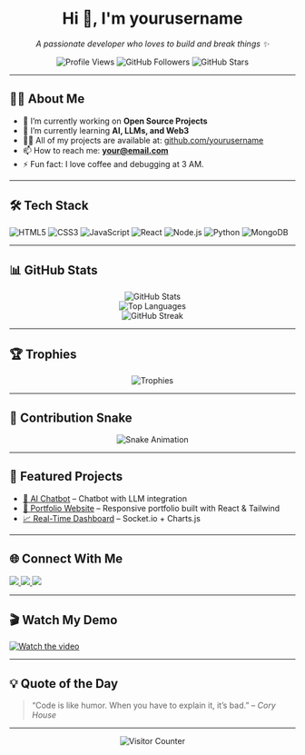 <!-- HEADER -->
<h1 align="center">Hi 👋, I'm yourusername</h1>
<p align="center">
  <em>A passionate developer who loves to build and break things ✨</em>
</p>

<!-- BADGES -->
<p align="center">
  <img src="https://komarev.com/ghpvc/?username=yourusername&style=flat-square&color=blue" alt="Profile Views"/>
  <img src="https://img.shields.io/github/followers/yourusername?style=social" alt="GitHub Followers"/>
  <img src="https://img.shields.io/github/stars/yourusername?style=social" alt="GitHub Stars"/>
</p>

---

## 🧑‍💻 About Me

- 🔭 I’m currently working on **Open Source Projects**
- 🌱 I’m currently learning **AI, LLMs, and Web3**
- 👨‍💻 All of my projects are available at: [github.com/yourusername](https://github.com/yourusername)
- 📫 How to reach me: **your@email.com**
- ⚡ Fun fact: I love coffee and debugging at 3 AM.

---

## 🛠 Tech Stack

![HTML5](https://img.shields.io/badge/-HTML5-E34F26?logo=html5&logoColor=white&style=flat-square)
![CSS3](https://img.shields.io/badge/-CSS3-1572B6?logo=css3&logoColor=white&style=flat-square)
![JavaScript](https://img.shields.io/badge/-JavaScript-black?logo=javascript&style=flat-square)
![React](https://img.shields.io/badge/-React-20232A?logo=react&style=flat-square)
![Node.js](https://img.shields.io/badge/-Node.js-43853D?logo=node.js&style=flat-square)
![Python](https://img.shields.io/badge/-Python-3776AB?logo=python&logoColor=white&style=flat-square)
![MongoDB](https://img.shields.io/badge/-MongoDB-4EA94B?logo=mongodb&logoColor=white&style=flat-square)

---

## 📊 GitHub Stats

<p align="center">
  <img src="https://github-readme-stats.vercel.app/api?username=yourusername&show_icons=true&theme=radical" alt="GitHub Stats" />
  <br/>
  <img src="https://github-readme-stats.vercel.app/api/top-langs/?username=yourusername&layout=compact&theme=radical" alt="Top Languages" />
  <br/>
  <img src="https://streak-stats.demolab.com?user=yourusername&theme=radical" alt="GitHub Streak" />
</p>

---

## 🏆 Trophies

<p align="center">
  <img src="https://github-profile-trophy.vercel.app/?username=yourusername&theme=onestar&no-frame=true" alt="Trophies" />
</p>

---

## 🐍 Contribution Snake

<p align="center">
  <img src="https://github.com/yourusername/yourusername/blob/output/github-contribution-grid-snake.svg" alt="Snake Animation" />
</p>

---

## 📌 Featured Projects

- [🧠 AI Chatbot](https://github.com/yourusername/ai-chatbot) – Chatbot with LLM integration
- [🎨 Portfolio Website](https://github.com/yourusername/portfolio) – Responsive portfolio built with React & Tailwind
- [📈 Real-Time Dashboard](https://github.com/yourusername/realtime-dashboard) – Socket.io + Charts.js

---

## 🌐 Connect With Me

<p align="left">
  <a href="https://linkedin.com/in/yourusername" target="_blank">
    <img src="https://img.shields.io/badge/LinkedIn-blue?logo=linkedin&style=flat-square" />
  </a>
  <a href="https://twitter.com/yourusername" target="_blank">
    <img src="https://img.shields.io/badge/Twitter-blue?logo=twitter&style=flat-square" />
  </a>
  <a href="https://yourdomain.com/resume.pdf" target="_blank">
    <img src="https://img.shields.io/badge/Resume-PDF-red?style=flat-square&logo=adobe-acrobat-reader" />
  </a>
</p>

---

## 🎬 Watch My Demo

[![Watch the video](https://img.youtube.com/vi/YOUTUBE_VIDEO_ID/0.jpg)](https://www.youtube.com/watch?v=YOUTUBE_VIDEO_ID)

---

## 💡 Quote of the Day

> “Code is like humor. When you have to explain it, it’s bad.” – *Cory House*

---

<p align="center">
  <img src="https://profile-counter.glitch.me/yourusername/count.svg" alt="Visitor Counter" />
</p>
